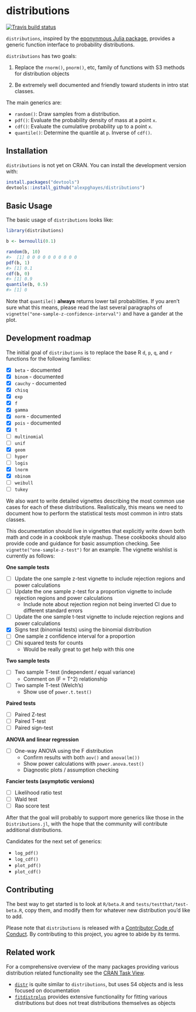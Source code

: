 
<!-- README.md is generated from README.Rmd. Please edit that file -->

# distributions

<!-- badges: start -->

[![Travis build
status](https://travis-ci.org/alexpghayes/distributions.svg?branch=master)](https://travis-ci.org/alexpghayes/distributions)
<!-- badges: end -->

`distributions`, inspired by the [eponynmous Julia
package](https://github.com/JuliaStats/Distributions.jl), provides a
generic function interface to probability distributions.

`distributions` has two goals:

1.  Replace the `rnorm()`, `pnorm()`, etc, family of functions with S3
    methods for distribution objects

2.  Be extremely well documented and friendly toward students in intro
    stat classes.

The main generics are:

  - `random()`: Draw samples from a distribution.
  - `pdf()`: Evaluate the probability density of mass at a point `x`.
  - `cdf()`: Evaluate the cumulative probability up to a point `x`.
  - `quantile()`: Determine the quantile at `p`. Inverse of `cdf()`.

## Installation

`distributions` is not yet on CRAN. You can install the development
version with:

``` r
install.packages("devtools")
devtools::install_github("alexpghayes/distributions")
```

## Basic Usage

The basic usage of `distributions` looks like:

``` r
library(distributions)

b <- bernoulli(0.1)

random(b, 10)
#>  [1] 0 0 0 0 0 0 0 0 0 0
pdf(b, 1)
#> [1] 0.1
cdf(b, 0)
#> [1] 0.9
quantile(b, 0.5)
#> [1] 0
```

Note that `quantile()` **always** returns lower tail probabilities. If
you aren’t sure what this means, please read the last several paragraphs
of `vignette("one-sample-z-confidence-interval")` and have a gander at
the plot.

## Development roadmap

The initial goal of `distributions` is to replace the base R `d`, `p`,
`q`, and `r` functions for the following families:

  - [x] `beta` - documented
  - [x] `binom` - documented
  - [x] `cauchy` - documented
  - [x] `chisq`
  - [x] `exp`
  - [x] `f`
  - [x] `gamma`
  - [x] `norm` - documented
  - [x] `pois` - documented
  - [x] `t`
  - [ ] `multinomial`
  - [ ] `unif`
  - [x] `geom`
  - [ ] `hyper`
  - [ ] `logis`
  - [x] `lnorm`
  - [x] `nbinom`
  - [ ] `weibull`
  - [ ] `tukey`

We also want to write detailed vignettes describing the most common use
cases for each of these distributions. Realistically, this means we need
to document how to perform the statistical tests most common in intro
stats classes.

This documentation should live in vignettes that explicitly write down
both math and code in a cookbook style mashup. These cookbooks should
also provide code and guidance for basic assumption checking. See
`vignette("one-sample-z-test")` for an example. The vignette wishlist is
currently as follows:

**One sample tests**

  - [ ] Update the one sample z-test vignette to include rejection
    regions and power calculations
  - [ ] Update the one sample z-test for a proportion vignette to
    include rejection regions and power calculations
      - Include note about rejection region not being inverted CI due to
        different standard errors
  - [ ] Update the one sample t-test vignette to include rejection
    regions and power calculations
  - [x] Signs test (binomial tests) using the binomial distribution
  - [ ] One sample z confidence interval for a proportion
  - [ ] Chi squared tests for counts
      - Would be really great to get help with this one

**Two sample tests**

  - [ ] Two sample T-test (independent / equal variance)
      - Comment on \(F = T^2\) relationship
  - [ ] Two sample T-test (Welch’s)
      - Show use of `power.t.test()`

**Paired tests**

  - [ ] Paired Z-test
  - [ ] Paired T-test
  - [ ] Paired sign-test

**ANOVA and linear regression**

  - [ ] One-way ANOVA using the F distribution
      - Confirm results with both `aov()` and `anova(lm())`
      - Show power calculations with `power.anova.test()`
      - Diagnostic plots / assumption checking

**Fancier tests (asymptotic versions)**

  - [ ] Likelihood ratio test
  - [ ] Wald test
  - [ ] Rao score test

After that the goal will probably to support more generics like those in
the `Distributions.jl`, with the hope that the community will contribute
additional distributions.

Candidates for the next set of generics:

  - `log_pdf()`
  - `log_cdf()`
  - `plot_pdf()`
  - `plot_cdf()`

## Contributing

The best way to get started is to look at `R/beta.R` and
`tests/testthat/test-beta.R`, copy them, and modify them for whatever
new distribution you’d like to add.

Please note that `distributions` is released with a [Contributor Code of
Conduct](.github/CODE_OF_CONDUCT.md). By contributing to this project,
you agree to abide by its terms.

## Related work

For a comprehensive overview of the many packages providing various
distribution related functionality see the [CRAN Task
View](https://cran.r-project.org/web/views/Distributions.html).

  - [`distr`](http://distr.r-forge.r-project.org/) is quite similar to
    `distributions`, but uses S4 objects and is less focused on
    documentation
  - [`fitdistrplus`](https://cran.r-project.org/web/packages/fitdistrplus/index.html)
    provides extensive functionality for fitting various distributions
    but does not treat distributions themselves as objects
